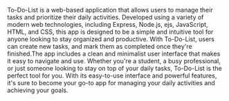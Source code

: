 To-Do-List is a web-based application that allows users to manage their tasks and prioritize their daily activities. 
Developed using a variety of modern web technologies, including Express, Node.js, ejs, JavaScript, HTML, and CSS, this app is designed to be a simple and intuitive tool for anyone looking to stay organized and productive.
With To-Do-List, users can create new tasks,  and mark them as completed once they're finished.The app includes a clean and minimalist user interface that makes it easy to navigate and use.
Whether you're a student, a busy professional, or just someone looking to stay on top of your daily tasks, To-Do-List is the perfect tool for you. With its easy-to-use interface and powerful features, it's sure to become your go-to app for managing your daily activities and achieving your goals.
